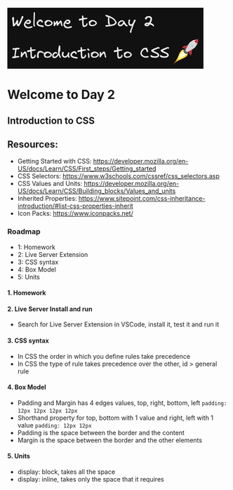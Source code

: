 ![image info](./welcome-day-02.png)

# Welcome to Day 2

## **Introduction to CSS**

## Resources:

- Getting Started with CSS: https://developer.mozilla.org/en-US/docs/Learn/CSS/First_steps/Getting_started
- CSS Selectors: https://www.w3schools.com/cssref/css_selectors.asp
- CSS Values and Units: https://developer.mozilla.org/en-US/docs/Learn/CSS/Building_blocks/Values_and_units
- Inherited Properties: https://www.sitepoint.com/css-inheritance-introduction/#list-css-properties-inherit
- Icon Packs: https://www.iconpacks.net/

### Roadmap

- 1: Homework
- 2: Live Server Extension
- 3: CSS syntax
- 4: Box Model
- 5: Units

#### 1. Homework

#### 2. Live Server Install and run

- Search for Live Server Extension in VSCode, install it, test it and run it

#### 3. CSS syntax

- In CSS the order in which you define rules take precedence
- In CSS the type of rule takes precedence over the other, id > general rule

#### 4. Box Model

- Padding and Margin has 4 edges values, top, right, bottom, left `padding: 12px 12px 12px 12px`
- Shorthand property for top, bottom with 1 value and right, left with 1 value `padding: 12px 12px`
- Padding is the space between the border and the content
- Margin is the space between the border and the other elements

#### 5. Units

- display: block, takes all the space
- display: inline, takes only the space that it requires
